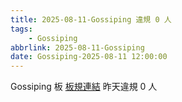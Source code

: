 ```yaml
---
title: 2025-08-11-Gossiping 違規 0 人
tags:
    - Gossiping
abbrlink: 2025-08-11-Gossiping
date: Gossiping-2025-08-11 12:00:00
---
```

Gossiping 板 [板規連結](https://www.ptt.cc/bbs/Gossiping/M.1637425085.A.07D.html)
昨天違規 0 人
